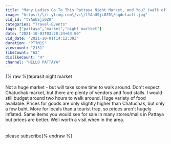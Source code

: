 ```yaml
---
title: "Many Ladies Go To This Pattaya Night Market, and You? (walk of 1st Oct.2021)"
image: "https:\/\/i.ytimg.com\/vi\/tYAnUSji0Z0\/hqdefault.jpg"
vid_id: "tYAnUSji0Z0"
categories: "Travel-Events"
tags: ["pattaya","market","night martket"]
date: "2021-10-03T03:28:34+03:00"
vid_date: "2021-10-01T14:12:39Z"
duration: "PT7M1S"
viewcount: "2151"
likeCount: "62"
dislikeCount: "4"
channel: "HELLO PATTAYA"
---
```

{% raw %}teprasit night market <br /><br />Not a huge market - but will take some time to walk around. Don't expect Chatuchak market, but there are plenty of vendors and food stalls. I would still budget around two hours to walk around. Huge variety of food available. Prices for goods are only slightly higher than Chatuchak, but only a few baht. More for locals than a tourist trap, so prices aren't hugely inflated. Same items you would see for sale in many stores/malls in Pattaya but prices are better. Well worth a visit when in the area.<br /><br /><br />please subscribe{% endraw %}
